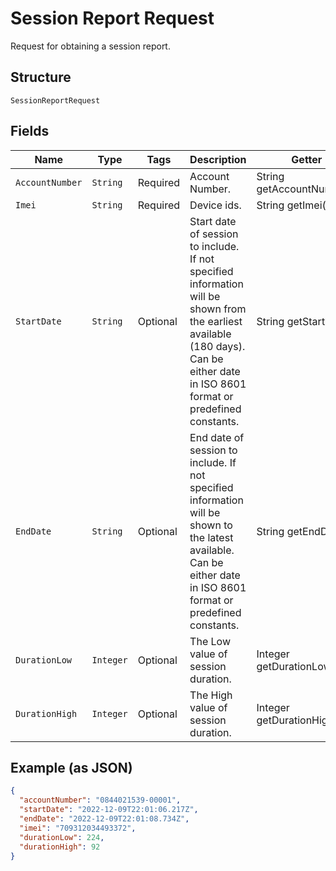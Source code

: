 
# Session Report Request

Request for obtaining a session report.

## Structure

`SessionReportRequest`

## Fields

| Name | Type | Tags | Description | Getter | Setter |
|  --- | --- | --- | --- | --- | --- |
| `AccountNumber` | `String` | Required | Account Number. | String getAccountNumber() | setAccountNumber(String accountNumber) |
| `Imei` | `String` | Required | Device ids. | String getImei() | setImei(String imei) |
| `StartDate` | `String` | Optional | Start date of session to include. If not specified  information will be shown from the earliest available (180 days). Can be either date in ISO 8601 format or predefined constants. | String getStartDate() | setStartDate(String startDate) |
| `EndDate` | `String` | Optional | End date of session to include. If not specified  information will be shown to the latest available. Can be either date in ISO 8601 format or predefined constants. | String getEndDate() | setEndDate(String endDate) |
| `DurationLow` | `Integer` | Optional | The Low value of session duration. | Integer getDurationLow() | setDurationLow(Integer durationLow) |
| `DurationHigh` | `Integer` | Optional | The High value of session duration. | Integer getDurationHigh() | setDurationHigh(Integer durationHigh) |

## Example (as JSON)

```json
{
  "accountNumber": "0844021539-00001",
  "startDate": "2022-12-09T22:01:06.217Z",
  "endDate": "2022-12-09T22:01:08.734Z",
  "imei": "709312034493372",
  "durationLow": 224,
  "durationHigh": 92
}
```

